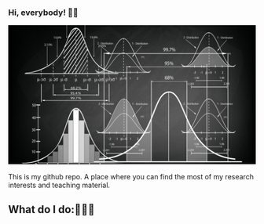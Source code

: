 ### Hi, everybody! 👋🏻

![image](img/calculation-statistics-mathematics-graphics.jpg) 

This is my github repo. A place where you can find the most of my research interests and teaching material.

## What do I do:🧑🏼‍💻
